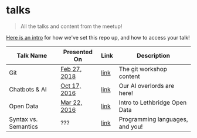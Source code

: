 # talks

> All the talks and content from the meetup!

[Here is an intro][gitpitch-asset] for how we've set this repo up, and how to access your talk!

| Talk Name            | Presented On                    | Link             | Description                     |
|----------------------|---------------------------------|------------------|---------------------------------|
| Git                  | [Feb 27, 2018][meetup-git]      | [link][git]      | The git workshop content        |
| Chatbots & AI        | [Oct 17, 2016][meetup-chatbots] | [link][chatbots] | Our AI overlords are here!      |
| Open Data            | [Mar 22, 2016][meetup-opendata] | [link][opendata] | Intro to Lethbridge Open Data   |
| Syntax vs. Semantics | ???                             | [link][syntax]   | Programming languages, and you! |

[meetup-git]: https://www.meetup.com/CodeYQL/events/247301913/
[git]: https://gitpitch.com/codeyql/talks/master?p=git#/

[meetup-chatbots]: https://www.meetup.com/CodeYQL/events/234424008/
[chatbots]: https://github.com/CodeYQL/talks/tree/master/chatbots-and-ai/

[meetup-opendata]: https://www.meetup.com/CodeYQL/events/229132898/
[opendata]: https://github.com/CodeYQL/talks/tree/master/open-data/

[syntax]: https://github.com/CodeYQL/talks/tree/master/syntax-vs-semantics/

[gitpitch-asset]: https://github.com/gitpitch/gitpitch/wiki/Asset-Sharing
